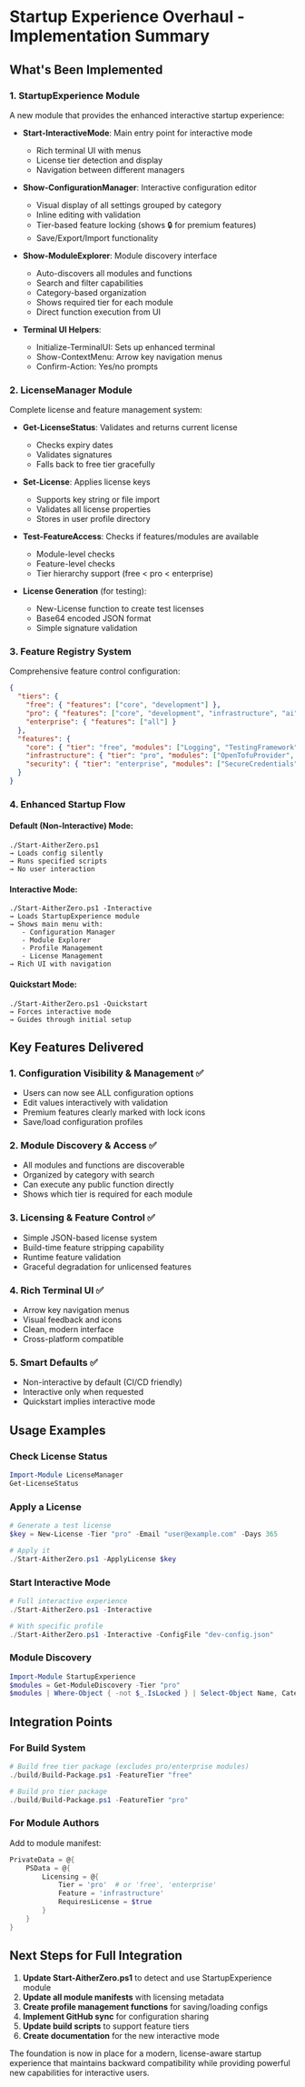# Startup Experience Overhaul - Implementation Summary

## What's Been Implemented

### 1. StartupExperience Module
A new module that provides the enhanced interactive startup experience:

- **Start-InteractiveMode**: Main entry point for interactive mode
  - Rich terminal UI with menus
  - License tier detection and display
  - Navigation between different managers
  
- **Show-ConfigurationManager**: Interactive configuration editor
  - Visual display of all settings grouped by category
  - Inline editing with validation
  - Tier-based feature locking (shows 🔒 for premium features)
  - Save/Export/Import functionality
  
- **Show-ModuleExplorer**: Module discovery interface
  - Auto-discovers all modules and functions
  - Search and filter capabilities
  - Category-based organization
  - Shows required tier for each module
  - Direct function execution from UI

- **Terminal UI Helpers**:
  - Initialize-TerminalUI: Sets up enhanced terminal
  - Show-ContextMenu: Arrow key navigation menus
  - Confirm-Action: Yes/no prompts

### 2. LicenseManager Module
Complete license and feature management system:

- **Get-LicenseStatus**: Validates and returns current license
  - Checks expiry dates
  - Validates signatures
  - Falls back to free tier gracefully
  
- **Set-License**: Applies license keys
  - Supports key string or file import
  - Validates all license properties
  - Stores in user profile directory
  
- **Test-FeatureAccess**: Checks if features/modules are available
  - Module-level checks
  - Feature-level checks
  - Tier hierarchy support (free < pro < enterprise)

- **License Generation** (for testing):
  - New-License function to create test licenses
  - Base64 encoded JSON format
  - Simple signature validation

### 3. Feature Registry System
Comprehensive feature control configuration:

```json
{
  "tiers": {
    "free": { "features": ["core", "development"] },
    "pro": { "features": ["core", "development", "infrastructure", "ai", "automation"] },
    "enterprise": { "features": ["all"] }
  },
  "features": {
    "core": { "tier": "free", "modules": ["Logging", "TestingFramework", ...] },
    "infrastructure": { "tier": "pro", "modules": ["OpenTofuProvider", ...] },
    "security": { "tier": "enterprise", "modules": ["SecureCredentials", ...] }
  }
}
```

### 4. Enhanced Startup Flow

#### Default (Non-Interactive) Mode:
```
./Start-AitherZero.ps1
→ Loads config silently
→ Runs specified scripts
→ No user interaction
```

#### Interactive Mode:
```
./Start-AitherZero.ps1 -Interactive
→ Loads StartupExperience module
→ Shows main menu with:
   - Configuration Manager
   - Module Explorer
   - Profile Management
   - License Management
→ Rich UI with navigation
```

#### Quickstart Mode:
```
./Start-AitherZero.ps1 -Quickstart
→ Forces interactive mode
→ Guides through initial setup
```

## Key Features Delivered

### 1. Configuration Visibility & Management ✅
- Users can now see ALL configuration options
- Edit values interactively with validation
- Premium features clearly marked with lock icons
- Save/load configuration profiles

### 2. Module Discovery & Access ✅
- All modules and functions are discoverable
- Organized by category with search
- Can execute any public function directly
- Shows which tier is required for each module

### 3. Licensing & Feature Control ✅
- Simple JSON-based license system
- Build-time feature stripping capability
- Runtime feature validation
- Graceful degradation for unlicensed features

### 4. Rich Terminal UI ✅
- Arrow key navigation menus
- Visual feedback and icons
- Clean, modern interface
- Cross-platform compatible

### 5. Smart Defaults ✅
- Non-interactive by default (CI/CD friendly)
- Interactive only when requested
- Quickstart implies interactive mode

## Usage Examples

### Check License Status
```powershell
Import-Module LicenseManager
Get-LicenseStatus
```

### Apply a License
```powershell
# Generate a test license
$key = New-License -Tier "pro" -Email "user@example.com" -Days 365

# Apply it
./Start-AitherZero.ps1 -ApplyLicense $key
```

### Start Interactive Mode
```powershell
# Full interactive experience
./Start-AitherZero.ps1 -Interactive

# With specific profile
./Start-AitherZero.ps1 -Interactive -ConfigFile "dev-config.json"
```

### Module Discovery
```powershell
Import-Module StartupExperience
$modules = Get-ModuleDiscovery -Tier "pro"
$modules | Where-Object { -not $_.IsLocked } | Select-Object Name, Category
```

## Integration Points

### For Build System
```powershell
# Build free tier package (excludes pro/enterprise modules)
./build/Build-Package.ps1 -FeatureTier "free"

# Build pro tier package
./build/Build-Package.ps1 -FeatureTier "pro"
```

### For Module Authors
Add to module manifest:
```powershell
PrivateData = @{
    PSData = @{
        Licensing = @{
            Tier = 'pro'  # or 'free', 'enterprise'
            Feature = 'infrastructure'
            RequiresLicense = $true
        }
    }
}
```

## Next Steps for Full Integration

1. **Update Start-AitherZero.ps1** to detect and use StartupExperience module
2. **Update all module manifests** with licensing metadata
3. **Create profile management functions** for saving/loading configs
4. **Implement GitHub sync** for configuration sharing
5. **Update build scripts** to support feature tiers
6. **Create documentation** for the new interactive mode

The foundation is now in place for a modern, license-aware startup experience that maintains backward compatibility while providing powerful new capabilities for interactive users.